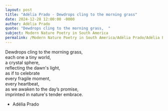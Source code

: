 ```yaml
---
layout: post
title: "Adélia Prado - Dewdrops cling to the morning grass"
date: 2024-12-28 12:00:00 -0000
author: Adélia Prado
quote: "Dewdrops cling to the morning grass,  "
subject: Modern Nature Poetry in South America
permalink: /Modern Nature Poetry in South America/Adélia Prado/Adélia Prado - Dewdrops cling to the morning grass
---
```


Dewdrops cling to the morning grass,  
each one a tiny world,  
a crystal sphere,  
reflecting the dawn's light,  
as if to celebrate  
every fragile moment,  
every heartbeat,  
as we awaken to the day’s promise,  
imprinted in nature's tender embrace.

- Adélia Prado
